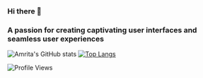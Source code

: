 ### Hi there 👋
### A passion for creating captivating user interfaces and seamless user experiences

![Amrita's GitHub stats](https://github-readme-stats.vercel.app/api?username=amritaarora0902&show_icons=true&theme=radical)
[![Top Langs](https://github-readme-stats.vercel.app/api/top-langs/?username=amritaarora0902&layout=pie&theme=dark)](https://github.com/amritaarora0902/github-readme-stats)

![Profile Views](https://komarev.com/ghpvc/?username=roadsidecoder&color=blue&style=flat&label=Profile+Views)

